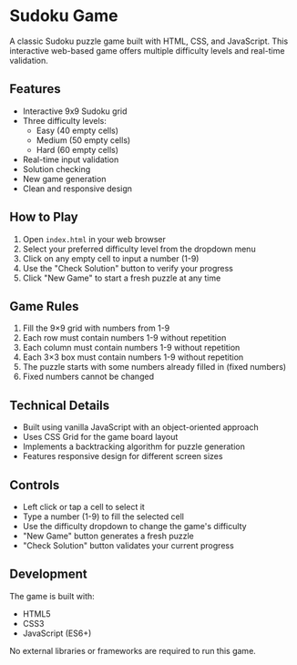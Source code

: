 # Sudoku Game

A classic Sudoku puzzle game built with HTML, CSS, and JavaScript. This interactive web-based game offers multiple difficulty levels and real-time validation.

## Features

- Interactive 9x9 Sudoku grid
- Three difficulty levels:
  - Easy (40 empty cells)
  - Medium (50 empty cells)
  - Hard (60 empty cells)
- Real-time input validation
- Solution checking
- New game generation
- Clean and responsive design

## How to Play

1. Open `index.html` in your web browser
2. Select your preferred difficulty level from the dropdown menu
3. Click on any empty cell to input a number (1-9)
4. Use the "Check Solution" button to verify your progress
5. Click "New Game" to start a fresh puzzle at any time

## Game Rules

1. Fill the 9×9 grid with numbers from 1-9
2. Each row must contain numbers 1-9 without repetition
3. Each column must contain numbers 1-9 without repetition
4. Each 3×3 box must contain numbers 1-9 without repetition
5. The puzzle starts with some numbers already filled in (fixed numbers)
6. Fixed numbers cannot be changed

## Technical Details

- Built using vanilla JavaScript with an object-oriented approach
- Uses CSS Grid for the game board layout
- Implements a backtracking algorithm for puzzle generation
- Features responsive design for different screen sizes

## Controls

- Left click or tap a cell to select it
- Type a number (1-9) to fill the selected cell
- Use the difficulty dropdown to change the game's difficulty
- "New Game" button generates a fresh puzzle
- "Check Solution" button validates your current progress

## Development

The game is built with:
- HTML5
- CSS3
- JavaScript (ES6+)

No external libraries or frameworks are required to run this game.
